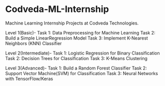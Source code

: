 # Codveda-ML-Internship
Machine Learning Internship Projects at Codveda Technologies.

Level 1(Basic)-
   Task 1: Data Preprocessing for Machine Learning
   Task 2: Build a Simple LinearRegression Model
   Task 3: Implement K-Nearest Neighbors (KNN) Classifier
   
Level 2(Intermediate)-
   Task 1: Logistic Regression for Binary Classification
   Task 2: Decision Trees for Classification
   Task 3: K-Means Clustering

Level 3(Advanced)-
   Task 1: Build a Random Forest Classifier
   Task 2: Support Vector Machine(SVM) for Classification
   Task 3: Neural Networks with TensorFlow/Keras
